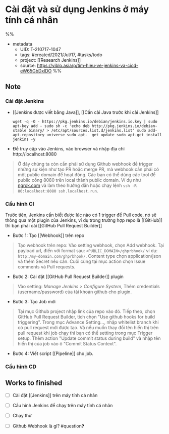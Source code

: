 # Cài đặt và sử dụng Jenkins ở máy tính cá nhân
%%
- metadata
	- UID: T-210717-1047
	- tags: #created/2021/Jul/17, #tasks/todo 
	- project: [[Research Jenkins]]
	- source: https://viblo.asia/p/tim-hieu-ve-jenkins-va-cicd-eW65GbDxlDO
%%

## Note
### Cài đặt Jenkins
- [[Jenkins được viết bằng Java]], [[Cần cài Java trước khi cài Jenkins]]
	```
	wget -q -O - https://pkg.jenkins.io/debian/jenkins.io.key | sudo apt-key add - sudo sh -c 'echo deb http://pkg.jenkins.io/debian-stable binary/ > /etc/apt/sources.list.d/jenkins.list' sudo add-apt-repository universe sudo apt-	get update sudo apt-get install jenkins -y
	```

- Để truy cập vào Jenkins, vào browser và nhập địa chỉ http://localhost:8080
> Ở đây chúng ta còn cần phải sử dụng Github webhook để trigger những sự kiện như tạo PR hoặc merge PR, mà webhook cần phải có một public domain để hoạt động. Các bạn có thể dùng các tool để public cổng 8080 trên local thành public domain. Ví dụ như [ngrok.com](http://ngrok.com/) và làm theo hướng dẫn hoặc chạy lệnh `ssh -R 80:localhost:8080 ssh.localhost.run`.

### Cấu hình CI
Trước tiên, Jenkins cần biết được lúc nào có 1 trigger để Pull code, nó sẽ thông qua một plugin của Jenkins, ví dụ trong trường hợp repo là [[GitHub]] thì bạn phải cài [[GitHub Pull Request Builder]] 

- Bước 1: Tạo [[Webhook]] trên repo
> Tạo webhook trên repo: Vào setting webhook, chọn Add webhook. Tại payload url, điền với format sau: `<PUBLIC_DOMAIN>/ghprbhook/` ví dụ: `http:/my-domain.com/ghprbhook/`. Content type chọn application/json và thêm Secret nếu cần. Cuối cùng tại mục action chọn Issue comments và Pull requests.

- Bước 2: Cài đặt [[GitHub Pull Request Builder]] plugin
> Vào setting: _Manage Jenkins > Configure System_, Thêm credentials (username/password) của tài khoản github cho plugin.

- Bước 3: Tạo Job mới
> Tại mục Github project nhập link của repo vào đó. Tiếp theo, chọn GitHub Pull Request Builder, tích chọn "Use github hooks for build triggering". Trong mục Advance Setting..., nhập whitelist branch khi có pull request mới được tạo. Và nếu muốn thay đổi tên hiển thị trên pull request khi job chạy thì bạn có thể setting trong mục Trigger setup. Thêm action "Update commit status during build" và nhập tên hiển thị của job vào ô "Commit Status Context".

- Bước 4: Viết script [[Pipeline]] cho job.

### Cấu hình CD


## Works to finished
- [ ] Cài đặt [[Jenkins]] trên máy tính cá nhân
- [ ] Cấu hình Jenkins để chạy trên máy tính cá nhân
- [ ] Chạy thử

- [ ] Github Webhook là gì? #question❓ 
